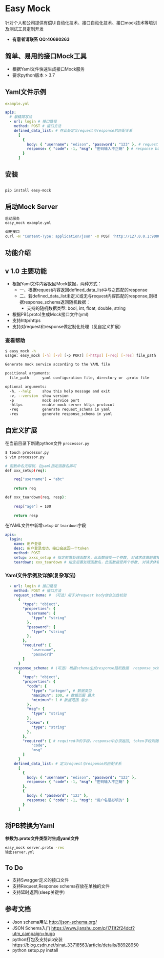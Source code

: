 # Easy Mock

针对个人和公司提供有偿UI自动化技术、接口自动化技术、接口mock技术等培训及测试工具定制开发
* **有意者请联系 QQ:40690263**

## 简单、易用的接口Mock工具

- 根据Yaml文件快速生成接口Mock服务
- 要求python版本 > 3.7

## Yaml文件示例
```yaml
example.yml

apis:
  # 最精简写法
  - url: login # 接口路径
    method: POST # 接口方法
    defined_data_list: # 在此处定义request与response的匹配关系
      [
        {
          body: { "username": "edison", "password": "123" }, # request body
          response: { "code": -1, "msg": "密码输入不正确" } # response body
        }
      ]
```

## 安装

```sh

pip install easy-mock

```

## 启动Mock Server

```sh
启动服务
easy_mock example.yml

调用接口
curl -H "Content-Type: application/json" -X POST 'http://127.0.0.1:9000/login' -d '{"username":"edison", "password": "123"}' | python -m json.tool
```

## 功能介绍

## v 1.0 主要功能
- 根据Yaml文件内容返回Mock数据，两种方式： 
  - 一、根据request内容返回defined_data_list中与之匹配的response
  - 二、若defined_data_list未定义或无与request内容匹配的response,则根据response_schema返回随机数据：
    - 支持的随机数据类型: bool, int, float, double, string
- 根据PB(.proto)生成Mock接口文件(yml)
- 支持http/https
- 支持对request和response做定制化处理（见自定义扩展）


### 查看帮助

```sh
$ easy_mock -h
usage: easy_mock [-h] [-v] [-p PORT] [-https] [-req] [-res] file_path

Generate mock service according to the YAML file

positional arguments:
  file_path      yaml configuration file, directory or .proto file

optional arguments:
  -h, --help     show this help message and exit
  -v, --version  show version
  -p             mock service port
  -https         enable mock server https protocol
  -req           generate request_schema in yaml
  -res           generate response_schema in yaml

```

## 自定义扩展

在当前目录下新建python文件 `processor.py`

```sh
$ touch processor.py
$ vim processor.py

# 函数命名无限制，在yaml指定函数名即可 
def xxx_setup(req): 

    req["username"] = "abc"
   
    return req

def xxx_teardown(req, resp):
 
    resp["age"] = 100
    
    return resp
```

在YAML文件中新增`setup` or `teardown`字段

```yaml
apis:
  login:
    name: 用户登录
    desc: 用户登录成功，接口会返回一个token
    method: POST
    setup: xxxx_setup # 指定前置处理函数名，此函数接受一个参数, 对请求体做前置操作
    teardown: xxx_teardown # 指定后置处理函数名，此函数接受两个参数, 对请求体和响应体做后置操作
```

### Yaml文件示例及详解(复杂写法)
```yaml
  - url: login # 接口路径
    method: POST # 接口方法
    request_schema: # （可选）用于对request body做合法性校验
      {
        "type": "object",
        "properties": {
          "username": {
            "type": "string"
          },
          "password": {
            "type": "string"
          },
        },
        "required": [
            "username",
            "password"
        ]
      }
    response_schema: # (可选) 根据schema生成response随机数据  response_schema 和 defined_data_list 二者不可全为空
      {
        "type": "object",
        "properties": {
          "code": {
            "type": "integer", # 数据类型
            "maximun": 100, # 数据范围 最大
            "minimun": 1 # 数据范围 最小
          },
          "msg": {
            "type": "string"
          },
          "token": {
            "type": "string"
          },
        },
        "required": [ # required中的字段，response中必须返回, token字段则随机返回
            "code",
            "msg"
        ]
      }
    defined_data_list: # 定义request与response的匹配关系  
      [
        {
          body: { "username": "edison", "password": "123" },
          response: { "code": -1, "msg": "密码输入不正确" }
        },
        {
          body: { "password": "123" },
          response: { "code": -1, "msg": "用户名是必填的" }
        }
      ]
```


## 将PB转换为Yaml

**参数为.proto文件类型时生成yaml文件**
```sh
easy_mock server.proto -res
输出server.yml
```

## To Do

- 支持Swagger定义的接口文件
- 支持Request,Response schema存放在单独的文件
- 支持延时返回(sleep关键字)


## 参考文档

- Json schema用法 http://json-schema.org/
- JSON Schema入门 https://www.jianshu.com/p/1711f2f24dcf?utm_campaign=hugo
- python打包及支持pip安装 https://blog.csdn.net/sinat_33718563/article/details/88928950
- python setup.py install

